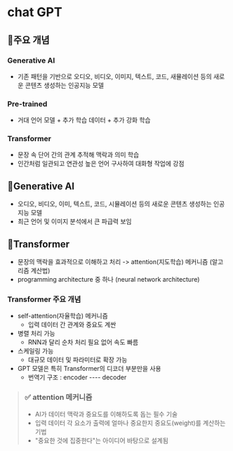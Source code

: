 # chat GPT

## 💠주요 개념

### Generative AI
- 기존 패턴을 기반으로 오디오, 비디오, 이미지, 텍스트, 코드, 새뮬레이션 등의 새로운 콘텐츠 생성하는 인공지능 모델

### Pre-trained
- 거대 언어 모델 + 추가 학습 데이터 + 추가 강화 학습

### Transformer
- 문장 속 단어 간의 관계 추적해 맥락과 의미 학습
- 인간처럼 일관되고 연관성 높은 언어 구사하여 대화형 작업에 강점

## 💠Generative AI
- 오디오, 비디오, 이미, 텍스트, 코드, 시뮬레이션 등의 새로운 콘텐츠 생성하는 인공지능 모델
- 최근 언어 및 이미지 분석에서 큰 파급력 보임

## 💠Transformer
- 문장의 맥락을 효과적으로 이해하고 처리 -> attention(지도학습) 메커니즘 (알고리즘 계산법)
- programming architecture 중 하나 (neural network architecture)

### Transformer 주요 개념
- self-attention(자율학습) 메커니즘
    - 입력 데이터 간 관계와 중요도 계싼
- 병렬 처리 가능
    - RNN과 달리 순차 처리 필요 없어 속도 빠름
- 스케일링 가능
    - 대규모 데이터 및 파라미터로 확장 가능
- GPT 모델은 특히 Transformer의 디코더 부분만을 사용
    - 번역기 구조 : encoder ---- decoder
> ### ✅ attention 메커니즘
> - AI가 데이터 맥락과 중요도를 이해하도록 돕는 필수 기술
> - 입력 데이터 각 요소가 출력에 얼마나 중요한지 중요도(weight)를 계산하는 기법
> - "중요한 것에 집중한다"는 아이디어 바탕으로 설계됨

